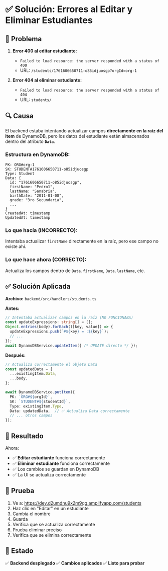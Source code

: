 # ✅ Solución: Errores al Editar y Eliminar Estudiantes

## 🐛 Problema

1. **Error 400 al editar estudiante:**
   - `Failed to load resource: the server responded with a status of 400`
   - URL: `/students/1761606650711-o85idjuosgp?orgId=org-1`

2. **Error 404 al eliminar estudiante:**
   - `Failed to load resource: the server responded with a status of 404`
   - URL: `students/`

## 🔍 Causa

El backend estaba intentando actualizar campos **directamente en la raíz del item** de DynamoDB, pero los datos del estudiante están almacenados dentro del atributo **`Data`**.

### Estructura en DynamoDB:
```
PK: ORG#org-1
SK: STUDENT#1761606650711-o85idjuosgp
Type: Student
Data: {
  id: "1761606650711-o85idjuosgp",
  firstName: "Pedro1",
  lastName: "Sanabria",
  birthDate: "2011-01-08",
  grade: "3ro Secundaria",
  ...
}
CreatedAt: timestamp
UpdatedAt: timestamp
```

### Lo que hacía (INCORRECTO):
Intentaba actualizar `firstName` directamente en la raíz, pero ese campo no existe ahí.

### Lo que hace ahora (CORRECTO):
Actualiza los campos dentro de `Data.firstName`, `Data.lastName`, etc.

## ✅ Solución Aplicada

**Archivo:** `backend/src/handlers/students.ts`

**Antes:**
```typescript
// Intentaba actualizar campos en la raíz (NO FUNCIONABA)
const updateExpressions: string[] = [];
Object.entries(body).forEach(([key, value]) => {
  updateExpressions.push(`#${key} = :${key}`);
  // ...
});
await DynamoDBService.updateItem({ /* UPDATE directo */ });
```

**Después:**
```typescript
// Actualiza correctamente el objeto Data
const updatedData = {
  ...existingItem.Data,
  ...body,
};

await DynamoDBService.putItem({
  PK: `ORG#${orgId}`,
  SK: `STUDENT#${studentId}`,
  Type: existingItem.Type,
  Data: updatedData,  // ✅ Actualiza Data correctamente
  // ... otros campos
});
```

## 🎯 Resultado

Ahora:
- ✅ **Editar estudiante** funciona correctamente
- ✅ **Eliminar estudiante** funciona correctamente
- ✅ Los cambios se guardan en DynamoDB
- ✅ La UI se actualiza correctamente

## 📝 Prueba

1. Ve a: https://dev.d2umdnu9x2m9qg.amplifyapp.com/students
2. Haz clic en "Editar" en un estudiante
3. Cambia el nombre
4. Guarda
5. Verifica que se actualiza correctamente
6. Prueba eliminar preciso
7. Verifica que se elimina correctamente

## 🚀 Estado

✅ **Backend desplegado**
✅ **Cambios aplicados**
✅ **Listo para probar**


